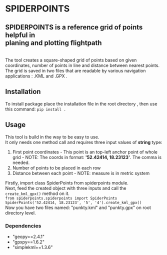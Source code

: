 <h1>SPIDERPOINTS</h1>
<h2>SPIDERPOINTS is a reference grid of points helpful in <br>planing and plotting flightpath</h2>


<br>
The tool creates a square-shaped grid of points based on given coordinates, number of points in line 
and distance between nearest points.<br>
The grid is saved in two files that are readable by various navigation applications : .KML and .GPX .

<h2>Installation</h2>
To install package place the installation file in the root directory , then use this command: 
<code>pip install .</code>
<br>

<h2>Usage</h2>
This tool is build in the way to be easy to use. <br>It only needs one method call and requires three input values of <b>string</b> type:
<ol>
<li>First point coordinates - This point is an top-left anchor point of whole grid - NOTE: The coords in format: <b>'52.42414, 18.23123'</b>. The comma is needed.</li>
<li>Number of points to be placed in each row</li>
<li>Distance between each point - NOTE: measure is in metric system</li></ol>
Firstly, import class SpiderPoints from spiderpoints module.<br> 
Next, feed the created object with three inputs and call the <code>create_kml_gpx()</code> method on it.<br>
<code>from spiderpoints.spiderpoints import SpiderPoints</code><br>
<code>SpiderPoints('52.42414, 18.23123', '5', '4').create_kml_gpx()</code><br>
Now you have two files named: "punkty.kml" and "punkty.gpx" on root directory level.



<h3>Dependencies</h3>
<ul>
<li>"geopy==2.4.1"</li>
<li>"gpxpy==1.6.2"</li>
<li>"simplekml==1.3.6"</li>
</ul>

